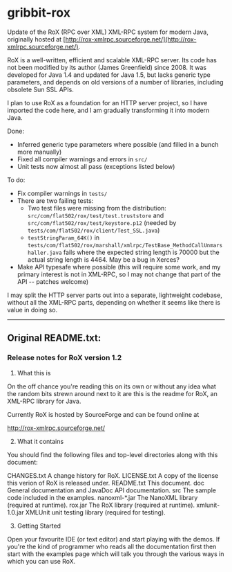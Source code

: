 # gribbit-rox

Update of the RoX (RPC over XML) XML-RPC system for modern Java, originally hosted at [http://rox-xmlrpc.sourceforge.net/](http://rox-xmlrpc.sourceforge.net/).

RoX is a well-written, efficient and scalable XML-RPC server. Its code has not been modified by its author (James Greenfield) since 2008. It was developed for Java 1.4 and updated for Java 1.5, but lacks generic type parameters, and depends on old versions of a number of libraries, including obsolete Sun SSL APIs.  

I plan to use RoX as a foundation for an HTTP server project, so I have imported the code here, and I am gradually transforming it into modern Java.

Done:
* Inferred generic type parameters where possible (and filled in a bunch more manually)
* Fixed all compiler warnings and errors in `src/`
* Unit tests now almost all pass (exceptions listed below)

To do:
* Fix compiler warnings in `tests/`
* There are two failing tests:
  * Two test files were missing from the distribution: `src/com/flat502/rox/test/test.truststore` and `src/com/flat502/rox/test/keystore.p12` (needed by `tests/com/flat502/rox/client/Test_SSL.java`)
  * `testStringParam_64K()` in `tests/com/flat502/rox/marshall/xmlrpc/TestBase_MethodCallUnmarshaller.java` fails where the expected string length is 70000 but the actual string length is 4464. May be a bug in Xerces?
* Make API typesafe where possible (this will require some work, and my primary interest is not in XML-RPC, so I may not change that part of the API -- patches welcome)

I may split the HTTP server parts out into a separate, lightweight codebase, without all the XML-RPC parts, depending on whether it seems like there is value in doing so.


------------------------------ 


## Original README.txt:

### Release notes for RoX version 1.2

1. What this is

On the off chance you're reading this on its own or without any idea
what the random bits strewn around next to it are this is the readme
for RoX, an XML-RPC library for Java.

Currently RoX is hosted by SourceForge and can be found online at

  http://rox-xmlrpc.sourceforge.net/

2. What it contains

You should find the following files and top-level directories along 
with this document:

  CHANGES.txt      A change history for RoX.
  LICENSE.txt      A copy of the license this verion of RoX is released under.
  README.txt       This document.
  doc              General documentation and JavaDoc API documentation.
  src              The sample code included in the examples.
  nanoxml-*.jar    The NanoXML library (required at runtime).
  rox.jar          The RoX library (required at runtime).
  xmlunit-1.0.jar  XMLUnit unit testing library (required for testing).
  
3. Getting Started

Open your favourite IDE (or text editor) and start playing with
the demos. If you're the kind of programmer who reads all the
documentation first then start with the examples page which will
talk you through the various ways in which you can use RoX.
